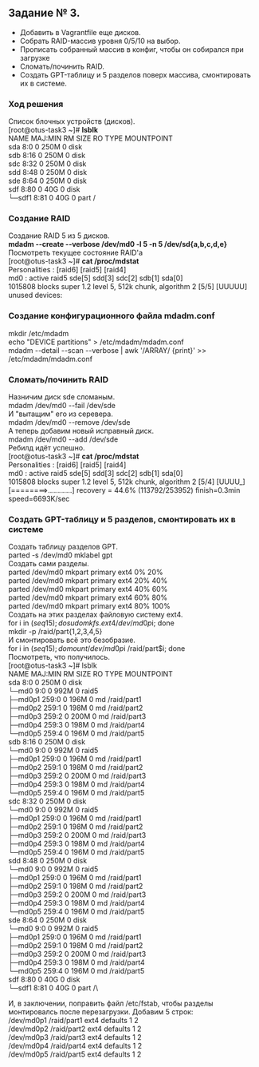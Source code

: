 ## Задание № 3. ##

- Добавить в Vagrantfile еще дисков.
- Собрать RAID-массив уровня 0/5/10 на выбор.
- Прописать собранный массив в конфиг, чтобы он собирался при загрузке
- Сломать/починить RAID.
- Создать GPT-таблицу и 5 разделов поверх массива, смонтировать их в системе.

### Ход решения ###

Список блочных устройств (дисков).\
[root@otus-task3 ~]# **lsblk**\
NAME   MAJ:MIN RM  SIZE RO TYPE MOUNTPOINT\
sda      8:0    0  250M  0 disk\
sdb      8:16   0  250M  0 disk\
sdc      8:32   0  250M  0 disk\
sdd      8:48   0  250M  0 disk\
sde      8:64   0  250M  0 disk\
sdf      8:80   0   40G  0 disk\
└─sdf1   8:81   0   40G  0 part /

### Создание RAID ###

Создание RAID 5 из 5 дисков.\
**mdadm --create --verbose /dev/md0 -l 5 -n 5 /dev/sd{a,b,c,d,e}**\
Посмотреть текущее состояние RAID'а\
[root@otus-task3 ~]# **cat /proc/mdstat**\
Personalities : [raid6] [raid5] [raid4]\
md0 : active raid5 sde[5] sdd[3] sdc[2] sdb[1] sda[0]\
      1015808 blocks super 1.2 level 5, 512k chunk, algorithm 2 [5/5] [UUUUU]\
unused devices: <none>

### Создание конфигурационного файла mdadm.conf ###

mkdir /etc/mdadm\
echo "DEVICE partitions" > /etc/mdadm/mdadm.conf\
mdadm --detail --scan --verbose | awk '/ARRAY/ {print}' >> /etc/mdadm/mdadm.conf

### Сломать/починить RAID ###

Назничим диск sde сломаным.\
mdadm /dev/md0 --fail /dev/sde\
И "вытащим" его из серевера.\
mdadm /dev/md0 --remove /dev/sde\
А теперь добавим новый исправный диск.\
mdadm /dev/md0 --add /dev/sde\
Ребилд идёт успешно.\
[root@otus-task3 ~]# **cat /proc/mdstat**\
Personalities : [raid6] [raid5] [raid4]\
md0 : active raid5 sde[5] sdd[3] sdc[2] sdb[1] sda[0]\
      1015808 blocks super 1.2 level 5, 512k chunk, algorithm 2 [5/4] [UUUU_]\
      [========>............]  recovery = 44.6% (113792/253952) finish=0.3min speed=6693K/sec

### Создать GPT-таблицу и 5 разделов, смонтировать их в системе ###

Создать таблицу разделов GPT.\
parted -s /dev/md0 mklabel gpt\
Создать сами разделы.\
parted /dev/md0 mkpart primary ext4 0% 20%\
parted /dev/md0 mkpart primary ext4 20% 40%\
parted /dev/md0 mkpart primary ext4 40% 60%\
parted /dev/md0 mkpart primary ext4 60% 80%\
parted /dev/md0 mkpart primary ext4 80% 100%\
Создать на этих разделах файловую систему ext4.\
for i in $(seq 1 5); do sudo mkfs.ext4 /dev/md0p$i; done\
mkdir -p /raid/part{1,2,3,4,5}\
И смонтировать всё это безобразие.\
for i in $(seq 1 5); do mount /dev/md0p$i /raid/part$i; done\
Посмотреть, что получилось.\
[root@otus-task3 ~]# lsblk\
NAME      MAJ:MIN RM  SIZE RO TYPE  MOUNTPOINT\
sda         8:0    0  250M  0 disk\
└─md0       9:0    0  992M  0 raid5\
  ├─md0p1 259:0    0  196M  0 md    /raid/part1\
  ├─md0p2 259:1    0  198M  0 md    /raid/part2\
  ├─md0p3 259:2    0  200M  0 md    /raid/part3\
  ├─md0p4 259:3    0  198M  0 md    /raid/part4\
  └─md0p5 259:4    0  196M  0 md    /raid/part5\
sdb         8:16   0  250M  0 disk\
└─md0       9:0    0  992M  0 raid5\
  ├─md0p1 259:0    0  196M  0 md    /raid/part1\
  ├─md0p2 259:1    0  198M  0 md    /raid/part2\
  ├─md0p3 259:2    0  200M  0 md    /raid/part3\
  ├─md0p4 259:3    0  198M  0 md    /raid/part4\
  └─md0p5 259:4    0  196M  0 md    /raid/part5\
sdc         8:32   0  250M  0 disk\
└─md0       9:0    0  992M  0 raid5\
  ├─md0p1 259:0    0  196M  0 md    /raid/part1\
  ├─md0p2 259:1    0  198M  0 md    /raid/part2\
  ├─md0p3 259:2    0  200M  0 md    /raid/part3\
  ├─md0p4 259:3    0  198M  0 md    /raid/part4\
  └─md0p5 259:4    0  196M  0 md    /raid/part5\
sdd         8:48   0  250M  0 disk\
└─md0       9:0    0  992M  0 raid5\
  ├─md0p1 259:0    0  196M  0 md    /raid/part1\
  ├─md0p2 259:1    0  198M  0 md    /raid/part2\
  ├─md0p3 259:2    0  200M  0 md    /raid/part3\
  ├─md0p4 259:3    0  198M  0 md    /raid/part4\
  └─md0p5 259:4    0  196M  0 md    /raid/part5\
sde         8:64   0  250M  0 disk\
└─md0       9:0    0  992M  0 raid5\
  ├─md0p1 259:0    0  196M  0 md    /raid/part1\
  ├─md0p2 259:1    0  198M  0 md    /raid/part2\
  ├─md0p3 259:2    0  200M  0 md    /raid/part3\
  ├─md0p4 259:3    0  198M  0 md    /raid/part4\
  └─md0p5 259:4    0  196M  0 md    /raid/part5\
sdf         8:80   0   40G  0 disk\
└─sdf1      8:81   0   40G  0 part  /\

И, в заключении, поправить файл /etc/fstab, чтобы разделы монтировалсь после перезагрузки. Добавим 5 строк:\
/dev/md0p1                      /raid/part1             ext4            defaults        1 2\
/dev/md0p2                      /raid/part2             ext4            defaults        1 2\
/dev/md0p3                      /raid/part3             ext4            defaults        1 2\
/dev/md0p4                      /raid/part4             ext4            defaults        1 2\
/dev/md0p5                      /raid/part5             ext4            defaults        1 2
